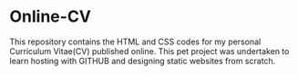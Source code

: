 # Online-CV
This repository contains the HTML and CSS codes for my personal Curriculum Vitae(CV) published online. This pet project was undertaken to learn hosting with GITHUB and designing static websites from scratch. 
